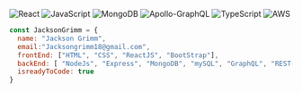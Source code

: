 ![React](https://img.shields.io/badge/react-%2320232a.svg?style=for-the-badge&logo=react&logoColor=%2361DAFB)
![JavaScript](https://img.shields.io/badge/javascript-%23323330.svg?style=for-the-badge&logo=javascript&logoColor=%23F7DF1E)
![MongoDB](https://img.shields.io/badge/MongoDB-%234ea94b.svg?style=for-the-badge&logo=mongodb&logoColor=white)
![Apollo-GraphQL](https://img.shields.io/badge/-ApolloGraphQL-311C87?style=for-the-badge&logo=apollo-graphql)
![TypeScript](https://img.shields.io/badge/TypeScript-007ACC?style=for-the-badge&logo=typescript&logoColor=white)
![AWS](https://img.shields.io/badge/AWS-%23FF9900.svg?style=for-the-badge&logo=amazon-aws&logoColor=white)


```JavaScript
const JacksonGrimm = {
  name: "Jackson Grimm",
  email:"Jacksongrimm18@gmail.com",
  frontEnd: ["HTML", "CSS", "ReactJS", "BootStrap"],
  backEnd: [ "NodeJs", "Express", "MongoDB", "mySQL", "GraphQL", "REST-API", "Oauth"],
  isreadyToCode: true
}

```

<!-- <a href="https://github.com/JacksonGrimm">
  <img src="https://github-readme-stats.vercel.app/api/top-langs/?username=JacksonGrimm&layout=compact" />
</a> -->

<!---
Bdogy/Bdogy is a ✨ special ✨ repository because its `README.md` (this file) appears on your GitHub profile.
You can click the Preview link to take a look at your changes.
--->
